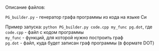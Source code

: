 Описание файлов:

```PG_builder.py``` - генератор графа программы из кода на языке Си

Пример запуска:
```python PG_builder.py code.cpp my_func pg.dot```, где\
```code.cpp``` - файл с кодом программы\
```my_func``` - функций, для которой нужно построить граф\
```pg.dot``` - файл, куда будет записан граф программы (в формате DOT)